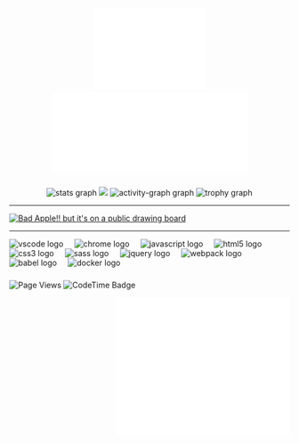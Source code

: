 <!-- Quick access to profile graphs: https://profile-readme-generator.com/ >

<!-- Cool tool: https://glitch.com/~github-contribution-graph-art-generator >

<!-- Youtube Cards: https://github.com/DenverCoder1/github-readme-youtube-cards#basic-usage >

<!-- UTF8 Art: http://aa.en.utf8art.com/node/445 
    - Use specified settings for the artwork given on the website
    - Use <p> tag for the artwork
    - Use <br> on line breaks
    - Only works on align="left"
-->

<!-- Spaces: https://jkorpela.fi/chars/spaces.html -->

<!-- Unicode Detection: https://babelstone.co.uk/Unicode/whatisit.html  -->

<!-- Unicode Characters: https://www.amp-what.com/ -->

<!-- .mp4 to .gif: ffmpeg -i input.mp4 -vf "fps=10,scale=320:-1:flags=lanczos,split[s0][s1];[s0]palettegen[p];[s1][p]paletteuse" -loop 0 output.gif >

<!------------------------------------------------------------------------------------->
<!-- Header -->

<h1 align="center">
    <img width="200" src="./media/art-header.svg" alt="utf8-art">
    <img width="355" src="./media/header.svg" alt="sphoon">
</h1>

<!------------------------------------------------------------------------------------->
<!-- Main Area -->

<div align="center" style="display: flex align-items: center;">

  <img src="https://github-readme-stats.vercel.app/api?username=exquz3me&theme=nord&show_icons=true&hide_border=true&count_private=true" height="220" alt="stats graph" />
  <img src="./media/bad-apple.gif" height="220" />
  <img src="https://github-readme-activity-graph.vercel.app/graph?username=exquz3me&radius=8&theme=nord&area=true&hide_border=true&order=5" height="262.5" alt="activity-graph graph" />
    <img src="https://github-profile-trophy.vercel.app?username=exquz3me&theme=nord&column=-1&row=1&margin-w=8&margin-h=8&no-bg=false&no-frame=true&order=4" height="88.35" alt="trophy graph" />
</div>

---

<!-- BEGIN YOUTUBE-CARDS -->
[![Bad Apple!! but it's on a public drawing board](https://ytcards.demolab.com/?id=GKq6WVmKizg&title=Bad+Apple%21%21+but+it%27s+on+a+public+drawing+board&lang=en&timestamp=1733980918&background_color=%230d1117&title_color=%23ffffff&stats_color=%23dedede&max_title_lines=1&width=250&border_radius=5 "Bad Apple!! but it's on a public drawing board")](https://www.youtube.com/watch?v=GKq6WVmKizg)
<!-- END YOUTUBE-CARDS -->

---

<div align="left">
  <img src="https://cdn.jsdelivr.net/gh/devicons/devicon/icons/vscode/vscode-original.svg" height="40" alt="vscode logo"  />
  <img width="12" />
  <img src="https://cdn.jsdelivr.net/gh/devicons/devicon/icons/chrome/chrome-original.svg" height="40" alt="chrome logo"  />
  <img width="12" />
  <img src="https://cdn.jsdelivr.net/gh/devicons/devicon/icons/javascript/javascript-original.svg" height="40" alt="javascript logo"  />
  <img width="12" />
  <img src="https://cdn.jsdelivr.net/gh/devicons/devicon/icons/html5/html5-original.svg" height="40" alt="html5 logo"  />
  <img width="12" />
  <img src="https://cdn.jsdelivr.net/gh/devicons/devicon/icons/css3/css3-original.svg" height="40" alt="css3 logo"  />
  <img width="12" />
  <img src="https://cdn.jsdelivr.net/gh/devicons/devicon/icons/sass/sass-original.svg" height="40" alt="sass logo"  />
  <img width="12" />
  <img src="https://cdn.jsdelivr.net/gh/devicons/devicon/icons/jquery/jquery-original.svg" height="40" alt="jquery logo"  />
  <img width="12" />
  <img src="https://cdn.jsdelivr.net/gh/devicons/devicon/icons/webpack/webpack-original.svg" height="40" alt="webpack logo"  />
  <img width="12" />
  <img src="https://cdn.jsdelivr.net/gh/devicons/devicon/icons/babel/babel-original.svg" height="40" alt="babel logo"  />
  <img width="12" />
  <img src="https://cdn.jsdelivr.net/gh/devicons/devicon/icons/docker/docker-original.svg" height="40" alt="docker logo"  />
</div>

###

![Page Views][page-views]
![CodeTime Badge][code-time]

<!------------------------------------------------------------------------------------->
<!-- Footer -->
<div align="right">
    <img height="250" src="./media/art-footer.svg" alt="footer">
</div>

<!------------------------------------------------------------------------------------->

<!-- References -->

[page-views]: https://komarev.com/ghpvc/?username=exquz3me&label=Profile%20views&color=0e75b6&style=flat
[code-time]: https://img.shields.io/endpoint?style=flat&color=222&url=https%3A%2F%2Fapi.codetime.dev%2Fshield%3Fid%3D30623%26project%3D%26in=0
